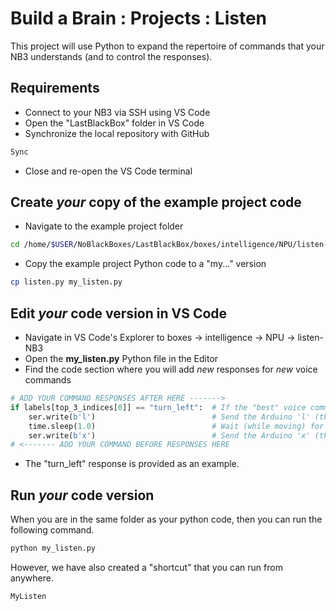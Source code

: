 # Build a Brain : Projects : Listen
This project will use Python to expand the repertoire of commands that your NB3 understands (and to control the responses).

## Requirements
- Connect to your NB3 via SSH using VS Code
- Open the "LastBlackBox" folder in VS Code
- Synchronize the local repository with GitHub
```bash
Sync
```
- Close and re-open the VS Code terminal

## Create *your* copy of the example project code
- Navigate to the example project folder
```bash
cd /home/$USER/NoBlackBoxes/LastBlackBox/boxes/intelligence/NPU/listen-NB3
```
- Copy the example project Python code to a "my..." version
```bash
cp listen.py my_listen.py
```

## Edit *your* code version in VS Code
- Navigate in VS Code's Explorer to boxes -> intelligence -> NPU -> listen-NB3
- Open the **my_listen.py** Python file in the Editor
- Find the code section where you will add *new* responses for *new* voice commands
```python
# ADD YOUR COMMAND RESPONSES AFTER HERE ------->
if labels[top_3_indices[0]] == "turn_left":  # If the "best" voice command detected is "turn_left"
    ser.write(b'l')                          # Send the Arduino 'l' (the command to start turing left)  
    time.sleep(1.0)                          # Wait (while moving) for 1 second
    ser.write(b'x')                          # Send the Arduino 'x' (the command to stop)
# <------- ADD YOUR COMMAND BEFORE RESPONSES HERE
```
- The "turn_left" response is provided as an example.

## Run *your* code version
When you are in the same folder as your python code, then you can run the following command.
```bash
python my_listen.py
```
However, we have also created a "shortcut" that you can run from anywhere.
```bash
MyListen
```
